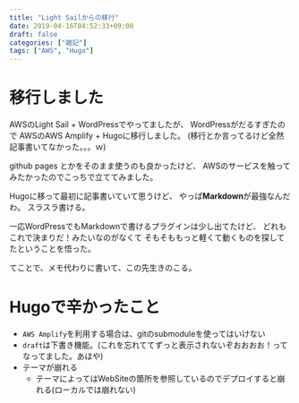 ```yaml
---
title: "Light Sailからの移行"
date: 2019-04-16T04:52:33+09:00
draft: false
categories: ["雑記"]
tags: ["AWS", "Hugo"]
---
```

# 移行しました
AWSのLight Sail + WordPressでやってましたが、
WordPressがだるすぎたので
AWSのAWS Amplify + Hugoに移行しました。
(移行とか言ってるけど全然記事書いてなかった。。。ｗ)

github pages とかをそのまま使うのも良かったけど、
AWSのサービスを触ってみたかったのでこっちで立ててみました。

Hugoに移って最初に記事書いていて思うけど、
やっぱ**Markdown**が最強なんだわ。
スラスラ書ける。

一応WordPressでもMarkdownで書けるプラグインは少し出てたけど、
どれもこれで決まりだ！みたいなのがなくて
そもそももっと軽くて動くものを探してたということを悟った。

てことで、メモ代わりに書いて、この先生きのこる。

# Hugoで辛かったこと
- `AWS Amplify`を利用する場合は、gitのsubmoduleを使ってはいけない
- `draft`は下書き機能。(これを忘れててずっと表示されないぞおおおお！ってなってました。あほや)
- テーマが崩れる
    - テーマによってはWebSiteの箇所を参照しているのでデプロイすると崩れる(ローカルでは崩れない)
